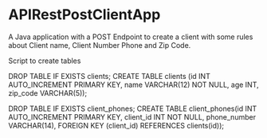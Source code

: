 # APIRestPostClientApp
A Java application with a POST Endpoint to create a client with some rules about Client name, Client Number Phone and Zip Code.

Script to create tables

DROP TABLE IF EXISTS clients;
CREATE TABLE clients (id INT AUTO_INCREMENT PRIMARY KEY, name VARCHAR(12) NOT NULL, age INT, zip_code VARCHAR(5));

DROP TABLE IF EXISTS client_phones;
CREATE TABLE client_phones(id INT AUTO_INCREMENT PRIMARY KEY, client_id INT NOT NULL, phone_number VARCHAR(14), FOREIGN KEY (client_id) REFERENCES clients(id));
